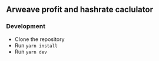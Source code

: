 ## Arweave profit and hashrate caclulator

### Development

- Clone the repository
- Run `yarn install`
- Run `yarn dev`
